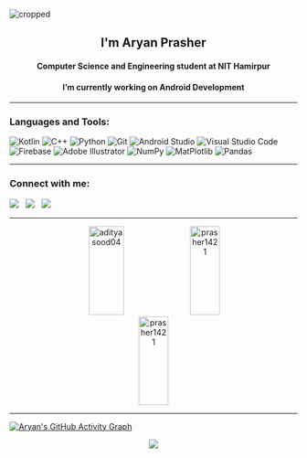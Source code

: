 
![cropped](https://user-images.githubusercontent.com/98453503/230014488-4ff614d7-a507-47c6-bdf7-ecf35cc1691f.gif)
<h2 align="center">I'm Aryan Prasher</h1>
<h4 align="center">Computer Science and Engineering student at NIT Hamirpur</h3>
<h4 align="center"> I’m currently working on Android Development</h3>
<hr>

<h3 align="left">Languages and Tools:</h3>

![Kotlin](https://img.shields.io/badge/kotlin-%237F52FF.svg?style=for-the-badge&logo=kotlin&logoColor=white)
![C++](https://img.shields.io/badge/c++-%2300599C.svg?style=for-the-badge&logo=c%2B%2B&logoColor=white)
![Python](https://github.com/prasher1421/prasher1421/assets/102376045/a0a05705-f9ac-445f-8908-7edf83433053)
![Git](https://img.shields.io/badge/git-%23F05033.svg?style=for-the-badge&logo=git&logoColor=white)
![Android Studio](https://img.shields.io/badge/Android%20Studio-3DDC84.svg?style=for-the-badge&logo=android-studio&logoColor=white)
![Visual Studio Code](https://img.shields.io/badge/Visual%20Studio%20Code-0078d7.svg?style=for-the-badge&logo=visual-studio-code&logoColor=white)
![Firebase](https://img.shields.io/badge/Firebase-039BE5?style=for-the-badge&logo=Firebase&logoColor=white)
![Adobe Illustrator](https://img.shields.io/badge/adobe%20illustrator-%23FF9A00.svg?style=for-the-badge&logo=adobe%20illustrator&logoColor=white)
![NumPy](https://github.com/prasher1421/prasher1421/assets/102376045/e34659f6-e6e0-45f6-94dd-6b403632068f)
![MatPlotlib](https://github.com/prasher1421/prasher1421/assets/102376045/fb066469-f0e4-4b5f-8238-6655821394df)
![Pandas](https://github.com/prasher1421/prasher1421/assets/102376045/fcbf325c-8e34-4278-8312-bb98b1e7a322)


<hr>

<h3 align="left">Connect with me:</h3>
<p align="left">
  <a target="_blank"href="https://www.linkedin.com/in/aryan-prasher"><img src="https://img.shields.io/badge/linkedin-%230077B5.svg?&style=for-the-badge&logo=linkedin&logoColor=white" /></a>&nbsp;&nbsp;
  <a href="mailto:aryan1421g@gmail.com?subject=Hello%20Aryan,%20From%20Github"><img src="https://img.shields.io/badge/gmail-%23D14836.svg?&style=for-the-badge&logo=gmail&logoColor=white" /></a>&nbsp;&nbsp;
  <a target="_blank"href="https://twitter.com/AryanPr1421"><img src="https://img.shields.io/badge/twitter-%231DA1F2.svg?&style=for-the-badge&logo=twitter&logoColor=white" /></a>&nbsp;&nbsp;
</p>  

<hr>
<p align="center">
   <img width="35%" height="155px" src="https://github-readme-stats.vercel.app/api/top-langs/?username=prasher1421&hide_border=true&theme=tokyonight&layout=compact&hide_border=true" alt="adityasood04" />
  <img width="32%" height="155px" src="https://github-readme-streak-stats.herokuapp.com/?user=prasher1421&hide_border=true&theme=tokyonight" alt="prasher1421"/>
   <img width="32%"height="155px" src="https://github-readme-stats.vercel.app/api?username=prasher1421&show_icons=true&hide_border=true&theme=tokyonight" alt="prasher1421"/>
 
</p>
</div> 
<p align="center">
</p>
<hr>

[![Aryan's GitHub Activity Graph](https://github-readme-activity-graph.cyclic.app/graph?username=prasher1421&hide_border=true&theme=tokyo-night)](https://github.com/prasher1421)

       
<p align="center">
  <img src="https://capsule-render.vercel.app/api?type=waving&color=gradient&height=60&section=footer&width=100%"/>
</p>

<!---
prasher1421/prasher1421 is a ✨ special ✨ repository because its `README.md` (this file) appears on your GitHub profile.
You can click the Preview link to take a look at your changes.
--->
